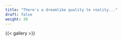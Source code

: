 ```yaml
---
title: "There's a dreamlike quality to reality..."
draft: false
weight: 30
---
```


{{< gallery >}}

